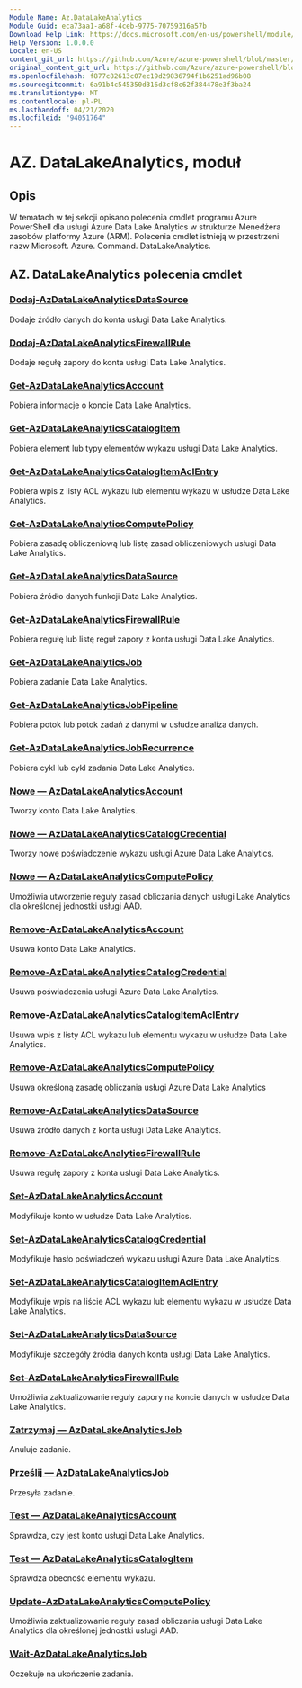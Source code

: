 ```yaml
---
Module Name: Az.DataLakeAnalytics
Module Guid: eca73aa1-a68f-4ceb-9775-70759316a57b
Download Help Link: https://docs.microsoft.com/en-us/powershell/module/az.datalakeanalytics
Help Version: 1.0.0.0
Locale: en-US
content_git_url: https://github.com/Azure/azure-powershell/blob/master/src/DataLakeAnalytics/DataLakeAnalytics/help/Az.DataLakeAnalytics.md
original_content_git_url: https://github.com/Azure/azure-powershell/blob/master/src/DataLakeAnalytics/DataLakeAnalytics/help/Az.DataLakeAnalytics.md
ms.openlocfilehash: f877c82613c07ec19d29836794f1b6251ad96b08
ms.sourcegitcommit: 6a91b4c545350d316d3cf8c62f384478e3f3ba24
ms.translationtype: MT
ms.contentlocale: pl-PL
ms.lasthandoff: 04/21/2020
ms.locfileid: "94051764"
---
```

# AZ. DataLakeAnalytics, moduł
## Opis
W tematach w tej sekcji opisano polecenia cmdlet programu Azure PowerShell dla usługi Azure Data Lake Analytics w strukturze Menedżera zasobów platformy Azure (ARM). Polecenia cmdlet istnieją w przestrzeni nazw Microsoft. Azure. Command. DataLakeAnalytics.

## AZ. DataLakeAnalytics polecenia cmdlet
### [Dodaj-AzDataLakeAnalyticsDataSource](Add-AzDataLakeAnalyticsDataSource.md)
Dodaje źródło danych do konta usługi Data Lake Analytics.

### [Dodaj-AzDataLakeAnalyticsFirewallRule](Add-AzDataLakeAnalyticsFirewallRule.md)
Dodaje regułę zapory do konta usługi Data Lake Analytics.

### [Get-AzDataLakeAnalyticsAccount](Get-AzDataLakeAnalyticsAccount.md)
Pobiera informacje o koncie Data Lake Analytics.

### [Get-AzDataLakeAnalyticsCatalogItem](Get-AzDataLakeAnalyticsCatalogItem.md)
Pobiera element lub typy elementów wykazu usługi Data Lake Analytics.

### [Get-AzDataLakeAnalyticsCatalogItemAclEntry](Get-AzDataLakeAnalyticsCatalogItemAclEntry.md)
Pobiera wpis z listy ACL wykazu lub elementu wykazu w usłudze Data Lake Analytics.

### [Get-AzDataLakeAnalyticsComputePolicy](Get-AzDataLakeAnalyticsComputePolicy.md)
Pobiera zasadę obliczeniową lub listę zasad obliczeniowych usługi Data Lake Analytics.

### [Get-AzDataLakeAnalyticsDataSource](Get-AzDataLakeAnalyticsDataSource.md)
Pobiera źródło danych funkcji Data Lake Analytics.

### [Get-AzDataLakeAnalyticsFirewallRule](Get-AzDataLakeAnalyticsFirewallRule.md)
Pobiera regułę lub listę reguł zapory z konta usługi Data Lake Analytics.

### [Get-AzDataLakeAnalyticsJob](Get-AzDataLakeAnalyticsJob.md)
Pobiera zadanie Data Lake Analytics.

### [Get-AzDataLakeAnalyticsJobPipeline](Get-AzDataLakeAnalyticsJobPipeline.md)
Pobiera potok lub potok zadań z danymi w usłudze analiza danych.

### [Get-AzDataLakeAnalyticsJobRecurrence](Get-AzDataLakeAnalyticsJobRecurrence.md)
Pobiera cykl lub cykl zadania Data Lake Analytics.

### [Nowe — AzDataLakeAnalyticsAccount](New-AzDataLakeAnalyticsAccount.md)
Tworzy konto Data Lake Analytics.

### [Nowe — AzDataLakeAnalyticsCatalogCredential](New-AzDataLakeAnalyticsCatalogCredential.md)
Tworzy nowe poświadczenie wykazu usługi Azure Data Lake Analytics.

### [Nowe — AzDataLakeAnalyticsComputePolicy](New-AzDataLakeAnalyticsComputePolicy.md)
Umożliwia utworzenie reguły zasad obliczania danych usługi Lake Analytics dla określonej jednostki usługi AAD.

### [Remove-AzDataLakeAnalyticsAccount](Remove-AzDataLakeAnalyticsAccount.md)
Usuwa konto Data Lake Analytics.

### [Remove-AzDataLakeAnalyticsCatalogCredential](Remove-AzDataLakeAnalyticsCatalogCredential.md)
Usuwa poświadczenia usługi Azure Data Lake Analytics.

### [Remove-AzDataLakeAnalyticsCatalogItemAclEntry](Remove-AzDataLakeAnalyticsCatalogItemAclEntry.md)
Usuwa wpis z listy ACL wykazu lub elementu wykazu w usłudze Data Lake Analytics.

### [Remove-AzDataLakeAnalyticsComputePolicy](Remove-AzDataLakeAnalyticsComputePolicy.md)
Usuwa określoną zasadę obliczania usługi Azure Data Lake Analytics

### [Remove-AzDataLakeAnalyticsDataSource](Remove-AzDataLakeAnalyticsDataSource.md)
Usuwa źródło danych z konta usługi Data Lake Analytics.

### [Remove-AzDataLakeAnalyticsFirewallRule](Remove-AzDataLakeAnalyticsFirewallRule.md)
Usuwa regułę zapory z konta usługi Data Lake Analytics.

### [Set-AzDataLakeAnalyticsAccount](Set-AzDataLakeAnalyticsAccount.md)
Modyfikuje konto w usłudze Data Lake Analytics.

### [Set-AzDataLakeAnalyticsCatalogCredential](Set-AzDataLakeAnalyticsCatalogCredential.md)
Modyfikuje hasło poświadczeń wykazu usługi Azure Data Lake Analytics.

### [Set-AzDataLakeAnalyticsCatalogItemAclEntry](Set-AzDataLakeAnalyticsCatalogItemAclEntry.md)
Modyfikuje wpis na liście ACL wykazu lub elementu wykazu w usłudze Data Lake Analytics.

### [Set-AzDataLakeAnalyticsDataSource](Set-AzDataLakeAnalyticsDataSource.md)
Modyfikuje szczegóły źródła danych konta usługi Data Lake Analytics.

### [Set-AzDataLakeAnalyticsFirewallRule](Set-AzDataLakeAnalyticsFirewallRule.md)
Umożliwia zaktualizowanie reguły zapory na koncie danych w usłudze Data Lake Analytics.

### [Zatrzymaj — AzDataLakeAnalyticsJob](Stop-AzDataLakeAnalyticsJob.md)
Anuluje zadanie.

### [Prześlij — AzDataLakeAnalyticsJob](Submit-AzDataLakeAnalyticsJob.md)
Przesyła zadanie.

### [Test — AzDataLakeAnalyticsAccount](Test-AzDataLakeAnalyticsAccount.md)
Sprawdza, czy jest konto usługi Data Lake Analytics.

### [Test — AzDataLakeAnalyticsCatalogItem](Test-AzDataLakeAnalyticsCatalogItem.md)
Sprawdza obecność elementu wykazu.

### [Update-AzDataLakeAnalyticsComputePolicy](Update-AzDataLakeAnalyticsComputePolicy.md)
Umożliwia zaktualizowanie reguły zasad obliczania usługi Data Lake Analytics dla określonej jednostki usługi AAD.

### [Wait-AzDataLakeAnalyticsJob](Wait-AzDataLakeAnalyticsJob.md)
Oczekuje na ukończenie zadania.

